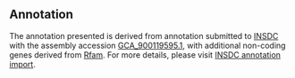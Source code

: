 

Annotation
----------

The annotation presented is derived from annotation submitted to
[INSDC](http://www.insdc.org) with the assembly accession
[GCA\_900119595.1](http://www.ebi.ac.uk/ena/data/view/GCA_900119595.1),
with additional non-coding genes derived from
[Rfam](http://rfam.xfam.org/). For more details, please visit [INSDC
annotation
import](http://ensemblgenomes.org/info/data/insdc_annotation).
